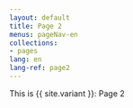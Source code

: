 ```yaml
---
layout: default
title: Page 2
menus: pageNav-en
collections:
- pages
lang: en
lang-ref: page2
---
```

This is {{ site.variant }}: Page 2
